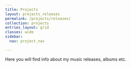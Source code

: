 ```yaml
---
title: Projects
layout: projects_releases
permalink: /projects/releases/
collection: projects
entries_layout: grid
classes: wide
sidebar: 
  nav: project_nav

---
```


Here you will find info about my music releases, albums etc.

